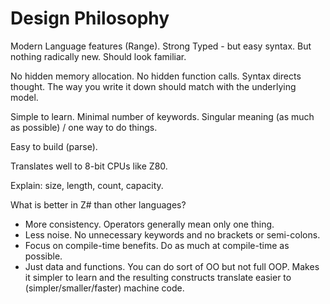 # Design Philosophy

Modern Language features (Range).
Strong Typed - but easy syntax.
But nothing radically new. Should look familiar.

No hidden memory allocation.
No hidden function calls.
Syntax directs thought. The way you write it down should match with the underlying model.

Simple to learn.
Minimal number of keywords.
Singular meaning (as much as possible) / one way to do things.

Easy to build (parse).

Translates well to 8-bit CPUs like Z80.

Explain: size, length, count, capacity.

What is better in Z# than other languages?

* More consistency. Operators generally mean only one thing.
* Less noise. No unnecessary keywords and no brackets or semi-colons.
* Focus on compile-time benefits. Do as much at compile-time as possible.
* Just data and functions. You can do sort of OO but not full OOP. Makes it simpler to learn and the resulting constructs translate easier to (simpler/smaller/faster) machine code.
